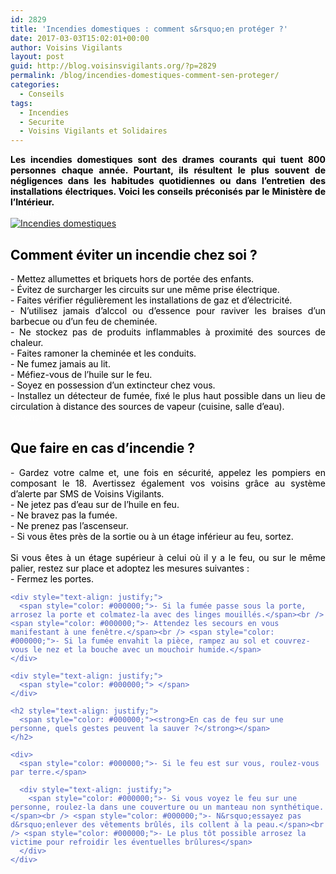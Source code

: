 ```yaml
---
id: 2829
title: 'Incendies domestiques : comment s&rsquo;en protéger ?'
date: 2017-03-03T15:02:01+00:00
author: Voisins Vigilants
layout: post
guid: http://blog.voisinsvigilants.org/?p=2829
permalink: /blog/incendies-domestiques-comment-sen-proteger/
categories:
  - Conseils
tags:
  - Incendies
  - Securite
  - Voisins Vigilants et Solidaires
---
```

<div style="color: #4b5ebd; text-align: justify;">
  <span style="color: #000000;"><strong>Les incendies domestiques sont des drames courants qui tuent 800 personnes chaque année. Pourtant, ils résultent le plus souvent de négligences dans les habitudes quotidiennes ou dans l’entretien des installations électriques. Voici les conseils préconisés par le Ministère de l&rsquo;Intérieur. </strong></span>
</div>

<div style="color: #4b5ebd; text-align: justify;">
  <span style="color: #ffffff;">voisins</span>
</div>

<div style="color: #4b5ebd; text-align: justify;">
  <span style="color: #000000;"><a href="./../../images/2017/02/assurance-detecteur-fumee.jpg"><img class="aligncenter wp-image-2832 " src="./../../images/2017/02/assurance-detecteur-fumee.jpg" alt="Incendies domestiques" /></a></span>
</div>

<h2 style="color: #4b5ebd; text-align: justify;">
  <span style="color: #000000;"><strong>Comment éviter un incendie chez soi ?</strong></span>
</h2>

<div style="color: #4b5ebd; text-align: justify;">
  <span style="color: #000000;">- Mettez allumettes et briquets hors de portée des enfants.</span>
</div>

<div style="color: #4b5ebd; text-align: justify;">
  <span style="color: #000000;">- Évitez de surcharger les circuits sur une même prise électrique.</span>
</div>

<div style="color: #4b5ebd; text-align: justify;">
  <span style="color: #000000;">- Faites vérifier régulièrement les installations de gaz et d&rsquo;électricité.</span>
</div>

<div style="color: #4b5ebd; text-align: justify;">
  <span style="color: #000000;">- N&rsquo;utilisez jamais d&rsquo;alccol ou d&rsquo;essence pour raviver les braises d&rsquo;un barbecue ou d&rsquo;un feu de cheminée. </span>
</div>

<div style="color: #4b5ebd; text-align: justify;">
  <span style="color: #000000;">- Ne stockez pas de produits inflammables à proximité des sources de chaleur.</span>
</div>

<div style="color: #4b5ebd; text-align: justify;">
  <span style="color: #000000;">- Faites ramoner la cheminée et les conduits. </span>
</div>

<div style="color: #4b5ebd; text-align: justify;">
  <span style="color: #000000;">- Ne fumez jamais au lit.</span>
</div>

<div style="color: #4b5ebd; text-align: justify;">
  <span style="color: #000000;">- Méfiez-vous de l&rsquo;huile sur le feu.</span>
</div>

<div style="color: #4b5ebd; text-align: justify;">
  <span style="color: #000000;">- Soyez en possession d&rsquo;un extincteur chez vous.</span>
</div>

<div style="color: #4b5ebd; text-align: justify;">
  <span style="color: #000000;">- Installez un détecteur de fumée, fixé le plus haut possible dans un lieu de circulation à distance des sources de vapeur (cuisine, salle d&rsquo;eau).</span>
</div>

<div style="color: #4b5ebd; text-align: justify;">
  <span style="color: #ffffff;">voisins</span>
</div>

<h2 style="color: #4b5ebd; text-align: justify;">
  <span style="color: #000000;"><strong>Que faire en cas d&rsquo;incendie ? </strong></span>
</h2>

<div style="color: #4b5ebd;">
  <div style="text-align: justify;">
    <span style="color: #000000;">- Gardez votre calme et, une fois en sécurité, appelez les pompiers en composant le 18. Avertissez également vos voisins grâce au système d&rsquo;alerte par SMS de Voisins Vigilants.</span>
  </div>
  
  <div style="text-align: justify;">
    <span style="color: #000000;">- Ne jetez pas d&rsquo;eau sur de l&rsquo;huile en feu.</span><br /> <span style="color: #000000;">- Ne bravez pas la fumée.</span><br /> <span style="color: #000000;">- Ne prenez pas l&rsquo;ascenseur.</span>
  </div>
  
  <div style="text-align: justify;">
    <span style="color: #000000;">- Si vous êtes près de la sortie ou à un étage inférieur au feu, sortez.</span>
  </div>
  
  <div style="text-align: justify;">
    <span style="color: #000000;"> </span>
  </div>
  
  <div style="text-align: justify;">
    <span style="color: #000000;">Si vous êtes à un étage supérieur à celui où il y a le feu, ou sur le même palier, restez sur place et adoptez les mesures suivantes :</span>
  </div>
  
  <div>
    <span style="color: #000000;">- Fermez les portes.</span> 
    
    <div style="text-align: justify;">
      <span style="color: #000000;">- Si la fumée passe sous la porte, arrosez la porte et colmatez-la avec des linges mouillés.</span><br /> <span style="color: #000000;">- Attendez les secours en vous manifestant à une fenêtre.</span><br /> <span style="color: #000000;">- Si la fumée envahit la pièce, rampez au sol et couvrez-vous le nez et la bouche avec un mouchoir humide.</span>
    </div>
    
    <div style="text-align: justify;">
      <span style="color: #000000;"> </span>
    </div>
    
    <h2 style="text-align: justify;">
      <span style="color: #000000;"><strong>En cas de feu sur une personne, quels gestes peuvent la sauver ?</strong></span>
    </h2>
    
    <div>
      <span style="color: #000000;">- Si le feu est sur vous, roulez-vous par terre.</span> 
      
      <div style="text-align: justify;">
        <span style="color: #000000;">- Si vous voyez le feu sur une personne, roulez-la dans une couverture ou un manteau non synthétique.</span><br /> <span style="color: #000000;">- N&rsquo;essayez pas d&rsquo;enlever des vêtements brûlés, ils collent à la peau.</span><br /> <span style="color: #000000;">- Le plus tôt possible arrosez la victime pour refroidir les éventuelles brûlures</span>
      </div>
    </div>
  </div>
</div>
